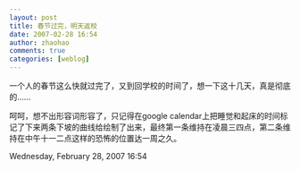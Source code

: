 ```yaml
---
layout: post
title: 春节过完，明天返校
date: 2007-02-28 16:54
author: zhaohao
comments: true
categories: [weblog]
---
```

一个人的春节这么快就过完了，又到回学校的时间了，想一下这十几天，真是彻底的……   
   
呵呵，想不出形容词形容了，只记得在google calendar上把睡觉和起床的时间标记了下来两条下坡的曲线给绘制了出来，最终第一条维持在凌晨三四点，第二条维持在中午十一二点这样的恐怖的位置达一周之久。   
   
Wednesday, February 28, 2007 16:54   